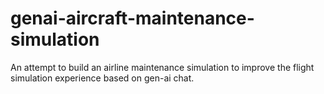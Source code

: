 # genai-aircraft-maintenance-simulation
An attempt to build an airline maintenance simulation to improve the flight simulation experience based on gen-ai chat.
